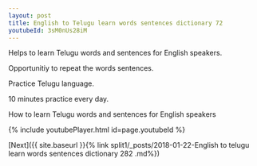```yaml
---
layout: post
title: English to Telugu learn words sentences dictionary 72 
youtubeId: 3sM0nUs28iM
---
```

 
 
Helps to learn Telugu words and sentences for English speakers.

Opportunitiy to repeat the words sentences. 

Practice Telugu language. 
 
10 minutes practice every day. 
 
How to learn Telugu words and sentences for English speakers 
 
{% include youtubePlayer.html id=page.youtubeId %}
 
 
[Next]({{ site.baseurl }}{% link  split1/_posts/2018-01-22-English to telugu learn words sentences dictionary 282 .md%})
 
